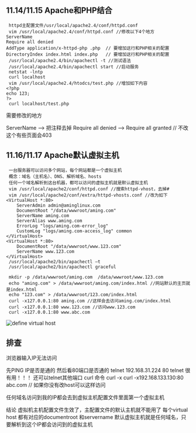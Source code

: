 ## 11.14/11.15 Apache和PHP结合

```
 httpd主配置文件/usr/local/apache2.4/conf/httpd.conf
 vim /usr/local/apache2.4/conf/httpd.conf //修改以下4个地方
ServerName
Require all denied
AddType application/x-httpd-php .php  // 要增加这行和PHP相关的配置
DirectoryIndex index.html index.php   // 要增加这行和PHP相关的配置
 /usr/local/apache2.4/bin/apachectl -t //测试语法
 /usr/local/apache2.4/bin/apachectl start //启动服务
 netstat -lntp 
 curl localhost
 vim /usr/local/apache2.4/htodcs/test.php //增加如下内容
<?php
echo 123;
?>
 curl localhost/test.php

```

需要修改的地方

ServerName --> 把注释去掉
Require all denied --> Require all granted   // 不改这个有些页面会403


## 11.16/11.17 Apache默认虚拟主机

```
 一台服务器可以访问多个网站，每个网站都是一个虚拟主机
 概念：域名（主机名）、DNS、解析域名、hosts
 任何一个域名解析到这台机器，都可以访问的虚拟主机就是默认虚拟主机
 vim /usr/local/apache2/conf/httpd.conf //搜索httpd-vhost，去掉#
 vim /usr/local/apache2/conf/extra/httpd-vhosts.conf //改为如下
<VirtualHost *:80>
    ServerAdmin admin@aminglinux.com
    DocumentRoot "/data/wwwroot/aming.com"
    ServerName aming.com
    ServerAlias www.aming.com
    ErrorLog "logs/aming.com-error_log"
    CustomLog "logs/aming.com-access_log" common
</VirtualHost>
<VirtualHost *:80>
    DocumentRoot "/data/wwwroot/www.123.com"
    ServerName www.123.com
</VirtualHost>
 /usr/local/apache2/bin/apachectl –t
 /usr/local/apache2/bin/apachectl graceful

 mkdir -p /data/wwwroot/aming.com  /data/wwwroot/www.123.com 
 echo "aming.com" > /data/wwwroot/aming.com/index.html //网站默认的主页就是index.html   
 echo "123.com" > /data/wwwroot/123.com/index.html 
 curl -x127.0.0.1:80 aming.com //这样会去访问aming.com/index.html 
 curl -x127.0.0.1:80 www.123.com //访问www.123.com
 curl -x127.0.0.1:80 www.abc.com

```

![define virtual host](https://ws2.sinaimg.cn/large/006tNc79gy1fi1q2yqgjnj318a0mu0xe.jpg)

## 排查

浏览器输入IP无法访问

先PING IP是否是通的
然后看80端口是否通的
telnet 192.168.31.224 80
telnet 很有用！！！ 还可以telnet其他端口
curl 命令
curl -x 
curl -x192.168.133.130:80 abc.com     // 如果你没有改host可以这样访问

任何域名访问到我的IP都会去到虚拟主机配置文件里面第一个虚拟主机

结论
虚拟机主机配置文件生效了，主配置文件的默认主机就不能用了
每个virtual host 都有对应的documentroot 和servername
默认虚拟主机就是任何域名，只要解析到这个IP都会访问到的虚拟主机
